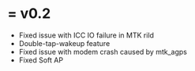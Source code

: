 =
v0.2
=

* Fixed issue with ICC IO failure in MTK rild
* Double-tap-wakeup feature
* Fixed issue with modem crash caused by mtk_agps
* Fixed Soft AP


